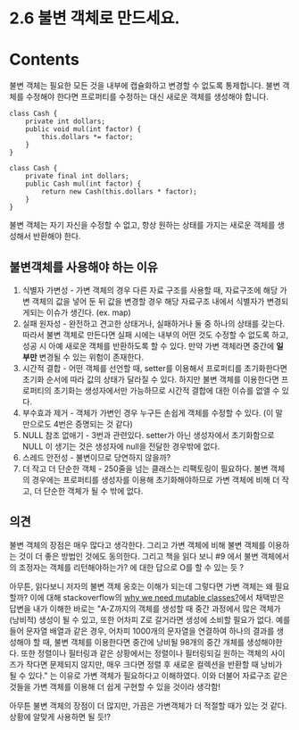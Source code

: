 # 2.6 불변 객체로 만드세요.

# Contents

불변 객체는 필요한 모든 것을 내부에 캡슐화하고 변경할 수 없도록 통제합니다. 불변 객체를 수정해야 한다면 프로퍼티를 수정하는 대신 새로운 객체를 생성해야 합니다. 

```
class Cash {
    private int dollars;
    public void mul(int factor) {
        this.dollars *= factor;
    }
}

class Cash {
    private final int dollars;
    public Cash mul(int factor) {
        return new Cash(this.dollars * factor);
    }
}
```

불변 객체는 자기 자신을 수정할 수 없고, 항상 원하는 상태를 가지는 새로운 객체를 생성해서 반환해야 한다.

## 불변객체를 사용해야 하는 이유
1. 식별자 가변성 - 가변 객체의 경우 다른 자료 구조를 사용할 때, 자료구조에 해당 가변 객체의 값을 넣어 둔 뒤 값을 변경할 경우 해당 자료구조 내에서 식별자가 변경되게되는 이슈가 생긴다. (ex. map)
2. 실패 원자성 - 완전하고 견고한 상태거나, 실패하거나 둘 중 하나의 상태를 갖는다. 따라서 불변 객체로 만든다면 실패 시에는 내부의 어떤 것도 수정할 수 없도록 하고, 성공 시 아예 새로운 객체를 반환하도록 할 수 있다. 만약 가변 객체라면 중간에 **일부만** 변경될 수 있는 위험이 존재한다.
3. 시간적 결합 - 어떤 객체를 선언할 때, setter를 이용해서 프로퍼티를 초기화한다면 초기화 순서에 따라 값의 상태가 달라질 수 있다. 하지만 불변 객체를 이용한다면 프로퍼티의 초기화는 생성자에서만 가능하므로 시간적 결합에 대한 이슈를 없앨 수 있다.
4. 부수효과 제거 - 객체가 가변인 경우 누구든 손쉽게 객체를 수정할 수 있다. (이 말 만으로도 4번은 증명되는 것 같다)
5. NULL 참조 없애기 - 3번과 관련있다. setter가 아닌 생성자에서 초기화함으로 NULL 이 생기는 것은 생성자에 null을 전달한 경우밖에 없다.
6. 스레드 안전성 - 불변이므로 당연하지 않을까?
7. 더 작고 더 단순한 객체 - 250줄을 넘는 클래스는 리팩토링이 필요하다. 불변 객체의 경우에는 프로퍼티를 생성자를 이용해 초기화해야하므로 가변 객체에 비해 더 작고, 더 단순한 객체가 될 수 밖에 없다.

## 의견
불변 객체의 장점은 매우 많다고 생각한다. 그리고 가변 객체에 비해 불변 객체를 이용하는 것이 더 좋은 방법인 것에도 동의한다. 그리고 책을 읽다 보니 #9 에서 불변 객체에서의 조정자는 객체를 리턴해야하는가? 에 대한 답으로 O를 할 수 있는 듯 ? 

아무튼, 읽다보니 저자의 불변 객체 옹호는 이해가 되는데 그렇다면 가변 객체는 왜 필요할까? 
이에 대해 stackoverflow의 [why we need mutable classes?](https://stackoverflow.com/questions/23616211/why-we-need-mutable-classes)에서 채택받은 답변을 내가 이해한 바로는 "A-Z까지의 객체를 생성할 때 중간 과정에서 많은 객체가 (낭비적) 생성이 될 수 있고, 또한 어차피 Z로 갈거라면 생성에 소비할 필요가 없다. 예를 들어 문자열 배열과 같은 경우, 어차피 1000개의 문자열을 연결하여 하나의 결과를 생성해야 할 때, 불변 객체를 이용한다면 중간에 낭비될 98개의 중간 개체를 생성해야한다. 또한 정렬이나 필터링과 같은 상황에서는 정렬이나 필터링되길 원하는 객체의 사이즈가 작다면 문제되지 않지만, 매우 크다면 정렬 후 새로운 컬렉션을 반환할 때 낭비가 될 수 있다." 는 이유로 가변 객체가 필요하다고 이해하였다. 이와 더불어 자료구조 같은 것들을 가변 객체를 이용해 더 쉽게 구현할 수 있을 것이라 생각함!

아무튼 불변 객체의 장점이 더 많지만, 가끔은 가변객체가 더 적절할 때가 있는 것 같다. 상황에 알맞게 사용하면 될 듯!?

